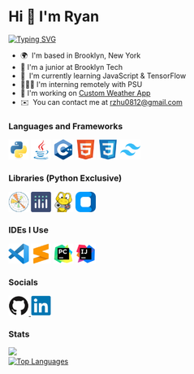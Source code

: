 # Hi 👋 I'm Ryan
[![Typing SVG](https://readme-typing-svg.demolab.com?font=Fira+Code&size=15&pause=1000&random=true&width=300&height=25&lines=3+Years+Coding+Experience;Python+%2F+Java+Enthusiast;Student+Developer;Learning+and+growing+%F0%9F%92%AA%F0%9F%8F%BB)](https://git.io/typing-svg)

* 🌍  I'm based in Brooklyn, New York
* 🏫  I'm a junior at Brooklyn Tech
* 🧠  I'm currently learning JavaScript & TensorFlow
* 🧑🏻‍💻  I'm interning remotely with PSU
* 🚀  I'm working on [Custom Weather App](http://github.com/rzhu-0812/Weather-App)
* ✉️  You can contact me at [rzhu0812@gmail.com](mailto:rzhu0812@gmail.com)


### Languages and Frameworks

<p align="left">
  <a href="https://www.python.org/" target="_blank" rel="noreferrer"><img src="https://github.com/rzhu-0812/rzhu-0812/blob/main/Logos/Languages/python.png" width="40" height="40" alt="Python" /></a>
  <a href="https://www.oracle.com/java/" target="_blank" rel="noreferrer"><img src="https://github.com/rzhu-0812/rzhu-0812/blob/main/Logos/Languages/java.png" width="40" height="40" alt="Java" /></a>
  <a href="https://docs.microsoft.com/en-us/cpp/?view=msvc-170" target="_blank" rel="noreferrer"><img src="https://github.com/rzhu-0812/rzhu-0812/blob/main/Logos/Languages/cpp.png" width="40" height="40" alt="C++" /></a>
  <a href="https://developer.mozilla.org/en-US/docs/Glossary/HTML5" target="_blank" rel="noreferrer"><img src="https://github.com/rzhu-0812/rzhu-0812/blob/main/Logos/Languages/html5.png" width="40" height="40" alt="HTML5" /></a>
  <a href="https://www.w3.org/TR/CSS/#css" target="_blank" rel="noreferrer"><img src="https://github.com/rzhu-0812/rzhu-0812/blob/main/Logos/Languages/css3.png" width="40" height="40" alt="CSS3" /></a>
  <a href="https://tailwindcss.com/" target="_blank" rel="noreferrer"><img src="https://github.com/rzhu-0812/rzhu-0812/blob/main/Logos/Frameworks/tailwind.png" width="40" height="40" alt="TailwindCSS" /></a>
</p>


### Libraries (Python Exclusive)

<a href="https://matplotlib.org/" target="_blank" rel="noreferrer"><img src="https://github.com/rzhu-0812/rzhu-0812/blob/main/Logos/Libraries/matplotlib.png" wodth="40" height="40" alt="MatPlotLib" /></a>
<a href="https://plotly.com/" target="_blank" rel="noreferrer"><img src="https://github.com/rzhu-0812/rzhu-0812/blob/main/Logos/Libraries/plotly.png" width="40" height="40" alt="Plotly" /></a>
<a href="https://www.pygame.org/news" target="_blank" rel="noreferrer"><img src="https://github.com/rzhu-0812/rzhu-0812/blob/main/Logos/Libraries/pygame.png" wodth="40" height="40" alt="MatPlotLib" /></a>
<a href="https://customtkinter.tomschimansky.com/" target="_blank" rel="noreferrer"><img src="https://github.com/rzhu-0812/rzhu-0812/blob/main/Logos/Libraries/customtkinter.png" width="40" height="40" alt="Plotly" /></a>


### IDEs I Use

<p align="left">
  <a href="https://code.visualstudio.com/" target="_blank" rel="noreferrer"><img src="https://github.com/rzhu-0812/rzhu-0812/blob/main/Logos/IDEs/vscode.png" width="40" height="40" alt="VS Code" /></a>
  <a href="https://www.sublimetext.com/" target="_blank" rel="noreferrer"><img src="https://github.com/rzhu-0812/rzhu-0812/blob/main/Logos/IDEs/sublime.png" width="40" height="40" alt="VS Code" /></a>
  <a href="https://www.jetbrains.com/pycharm/" target="_blank" rel="noreferrer"><img src="https://github.com/rzhu-0812/rzhu-0812/blob/main/Logos/IDEs/pycharm.png" width="40" height="40" alt="Sublime Text" /></a>
  <a href="https://www.jetbrains.com/idea/" target="_blank" rel="noreferrer"><img src="https://github.com/rzhu-0812/rzhu-0812/blob/main/Logos/IDEs/intellij.png" width="40" height="40" alt="Sublime Text" /></a>
</p>


### Socials

<p align="left">   
  <a href="https://www.github.com/rzhu-0812" target="_blank" rel="noreferrer">
    <picture>
      <source media="(prefers-color-scheme: dark)" srcset="https://github.com/rzhu-0812/rzhu-0812/blob/main/Logos/Social/github-dark.png" />
      <source media="(prefers-color-scheme: light)" srcset="https://github.com/rzhu-0812/rzhu-0812/blob/main/Logos/Social/github.png" /> <img src="https://github.com/rzhu-0812/rzhu-0812/blob/main/Logos/Social/github.png" width="40" height="40" />
    </picture>
  </a>
  <a href="https://www.linkedin.com/in/ryan-zhu-b1310532a" target="_blank" rel="noreferrer">
    <img src="https://github.com/rzhu-0812/rzhu-0812/blob/main/Logos/Social/linkedin.png" width="40" height="40" />
  </a>
</p>


### Stats

<p>
  <a href="https://www.github.com/rzhu-0812" target="_blank">
    <picture>
      <source media="(prefers-color-scheme: dark)" srcset="https://github-readme-streak-stats.herokuapp.com?user=rzhu-0812&theme=dark&background=0d1217&hide_border=true" />
      <source media="(prefers-color-scheme: light)" srcset="https://github-readme-streak-stats.herokuapp.com?user=rzhu-0812&hide_border=true" />
      <img src="https://github-readme-streak-stats.herokuapp.com?user=rzhu-0812&hide_border=true" />
    </picture> 
  </a>
  
  <br />
  
  <a href="https://www.github.com/rzhu-0812" target="_blank">
    <picture>
      <source media="(prefers-color-scheme: dark)" 
              srcset="https://github-readme-stats.vercel.app/api/top-langs/?username=rzhu-0812&langs_count=10&title_color=f97316&text_color=ffffff&icon_color=facc15&bg_color=0d1217&hide_border=true&locale=en&custom_title=Top%20%Languages" />
      <source media="(prefers-color-scheme: light)" 
              srcset="https://github-readme-stats.vercel.app/api/top-langs/?username=rzhu-0812&langs_count=10&title_color=f97316&text_color=1c1917&icon_color=facc15&bg_color=ffffff&hide_border=true&locale=en&custom_title=Top%20%Languages" />
      <img src="https://github-readme-stats.vercel.app/api/top-langs/?username=rzhu-0812&langs_count=10&title_color=f97316&text_color=ffffff&icon_color=facc15&bg_color=1c1917&hide_border=true&locale=en&custom_title=Top%20%Languages" alt="Top Languages" />
    </picture>
</a>
</p>
